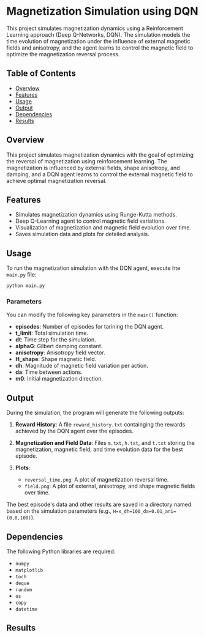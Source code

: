 # Magnetization Simulation using DQN

This project simulates magnetization dynamics using a Reinforcement Learning approach (Deep Q-Networks, DQN). The simulation models the time evolution of magnetization under the influence of external magnetic fields and anisotropy, and the agent learns to control the magnetic field to optimize the magnetization reversal process.

## Table of Contents

- [Overview](#overview)
- [Features](#features)
- [Usage](#usage)
- [Output](#output)
- [Dependencies](#dependencies)
- [Results](#results)

## Overview

This project simulates magnetization dynamics with the goal of optimizing the reversal of magnetization using reinforcement learning. The magnetization is influenced by external fields, shape anisotropy, and damping, and a DQN agent learns to control the external magnetic field to achieve optimal magnetization reversal.

## Features

- Simulates magnetization dynamics using Runge-Kutta methods.
- Deep Q-Learning agent to control magnetic field variations.
- Visualization of magnetization and magnetic field evolution over time.
- Saves simulation data and plots for detailed analysis.

## Usage

To run the magnetization simulation with the DQN agent, execute hte `main.py` file:

```bash
python main.py
```

### Parameters

You can modify the following key parameters in the `main()` function:
- **episodes**: Number of episodes for tarining the DQN agent.
- **t_limit**: Total simulation time.
- **dt**: Time step for the simulation.
- **alphaG**: Gilbert damping constant.
- **anisotropy**: Anisotropy field vector.
- **H_shape**: Shape magnetic field.
- **dh**: Magnitude of magnetic field variation per action.
- **da**: Time between actions.
- **m0**: Initial magnetization direction.

## Output

During the simulation, the program will generate the following outputs:
 1. **Reward History**: A file `reward_history.txt` containging the rewards achieved by the DQN agent over the episodes.

 2. **Magnetization and Field Data**: Files `m.txt`, `h.txt`, and `t.txt` storing the magnetization, magnetic field, and time evolution data for the best episode.

 3. **Plots**:
    - `reversal_time.png`: A plot of magnetization reversal time.
    - `field.png`: A plot of external, anisotropy, and shape magnetic fields over time.
   
The best episode's data and other results are saved in a directory named based on the simulation parameters (e.g., `H=x_dh=100_da=0.01_ani=(0,0,100)`).

## Dependencies

The following Python libraries are required:
- `numpy`
- `matplotlib`
- `toch`
- `deque`
- `random`
- `os`
- `copy`
- `datetime`

## Results




